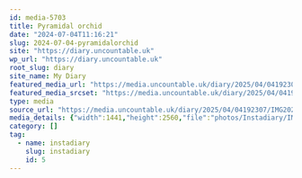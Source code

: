 ```yaml
---
id: media-5703
title: Pyramidal orchid
date: "2024-07-04T11:16:21"
slug: 2024-07-04-pyramidalorchid
site: "https://diary.uncountable.uk"
wp_url: "https://diary.uncountable.uk"
root_slug: diary
site_name: My Diary
featured_media_url: "https://media.uncountable.uk/diary/2025/04/04192307/IMG20240704121621-scaled.webp"
featured_media_srcset: "https://media.uncountable.uk/diary/2025/04/04192307/IMG20240704121621-169x300.webp 169w, https://media.uncountable.uk/diary/2025/04/04192307/IMG20240704121621-576x1024.webp 576w, https://media.uncountable.uk/diary/2025/04/04192307/IMG20240704121621-150x150.webp 150w, https://media.uncountable.uk/diary/2025/04/04192307/IMG20240704121621-360x640.webp 360w, https://media.uncountable.uk/diary/2025/04/04192307/IMG20240704121621-scaled.webp 1441w"
type: media
source_url: "https://media.uncountable.uk/diary/2025/04/04192307/IMG20240704121621-scaled.webp"
media_details: {"width":1441,"height":2560,"file":"photos/Instadiary/IMG20240704121621-scaled.webp","filesize":226812,"sizes":{"medium":{"file":"IMG20240704121621-169x300.webp","width":169,"height":300,"filesize":14724,"mime_type":"image/webp","source_url":"https://media.uncountable.uk/diary/2025/04/04192307/IMG20240704121621-169x300.webp"},"large":{"file":"IMG20240704121621-576x1024.webp","width":576,"height":1024,"filesize":76336,"mime_type":"image/webp","source_url":"https://media.uncountable.uk/diary/2025/04/04192307/IMG20240704121621-576x1024.webp"},"thumbnail":{"file":"IMG20240704121621-150x150.webp","width":150,"height":150,"filesize":8354,"mime_type":"image/webp","source_url":"https://media.uncountable.uk/diary/2025/04/04192307/IMG20240704121621-150x150.webp"},"mobwidth":{"file":"IMG20240704121621-360x640.webp","width":360,"height":640,"filesize":41038,"mime_type":"image/webp","source_url":"https://media.uncountable.uk/diary/2025/04/04192307/IMG20240704121621-360x640.webp"},"full":{"file":"IMG20240704121621-scaled.webp","width":1441,"height":2560,"mime_type":"image/webp","source_url":"https://media.uncountable.uk/diary/2025/04/04192307/IMG20240704121621-scaled.webp"}},"image_meta":{"aperture":"0","credit":"","camera":"","caption":"","created_timestamp":"0","copyright":"","focal_length":"0","iso":"0","shutter_speed":"0","title":"","orientation":"0","keywords":[]},"original_image":"IMG20240704121621.webp"}
category: []
tag:
  - name: instadiary
    slug: instadiary
    id: 5
---
```


